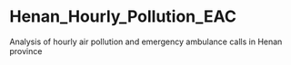 # Henan_Hourly_Pollution_EAC
Analysis of hourly air pollution and emergency ambulance calls in Henan province
